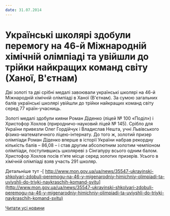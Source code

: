 ```yaml
---
date: 31.07.2014
---
```

# Українські школярі здобули перемогу на 46-й Міжнародній хімічній олімпіаді та увійшли до трійки найкращих команд світу (Ханої, В&#39;єтнам)

Дві золоті та дві срібні медалі завоювали українські школярі на 46-й Міжнародній хімічній олімпіаді в Ханої (В'єтнам). За сумою загальних балів українські школярі увійшли до трійки найкращих команд світу серед 77 країн-учасниць.

Золоті медалі здобули кияни Роман Діденко (ліцей № 100 «Поділ») і Христофор Хохлов (природничо-науковий ліцей № 145). Срібло для України привезли Олег Гордійчук і Владислав Нешта, учні Львівського фізико-математичного ліцею-інтернату. До того ж, золотий призер олімпіади Роман Діденко вперше в історії України набрав рекордну кількість балів – 86,08 – і став другим абсолютним золотим чемпіоном олімпіади, поступившись школяреві з Сінгапуру всього одним балом. Христофор Хохлов посів п'яте місце серед золотих призерів. Усього в хімічній олімпіаді взяв участь 291 школяр.

Детальніше тут -[ http://www.mon.gov.ua/ua/news/35547-ukrayinski-shkolyari-zdobuli-peremogu-na-46-y-migenarodniy-himichniy-olimpiadi-ta-uviyshli-do-triyki-naykraschih-komand-svitu](http://www.mon.gov.ua/ua/news/35547-ukrayinski-shkolyari-zdobuli-peremogu-na-46-y-migenarodniy-himichniy-olimpiadi-ta-uviyshli-do-triyki-naykraschih-komand-svitu)

[Читати усі новини](/news)
